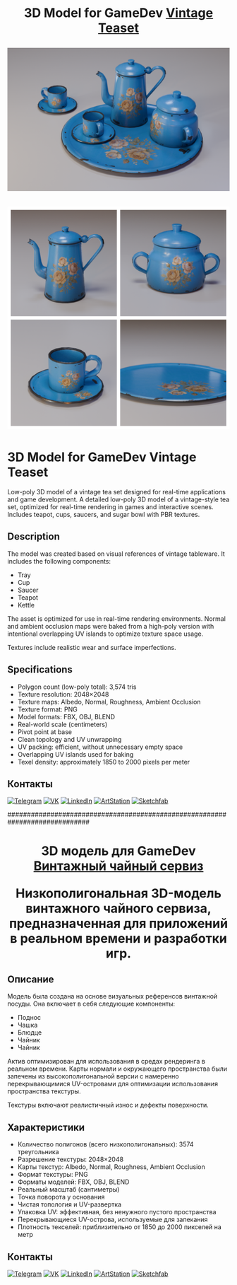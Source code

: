 
<h1 align="center"> 3D Model for GameDev <a href="https://skfb.ly/pwGZ8" target="_blank">Vintage Teaset</a> 


![Project Preview](https://github.com/RgAnna/vintage-teaset-3d/blob/main/vintage-teaset-3d.png)


![Project Preview](https://github.com/RgAnna/vintage-teaset-3d/blob/main/vintage-teaset-3d_01.png)

# 3D Model for GameDev Vintage Teaset

Low-poly 3D model of a vintage tea set designed for real-time applications and game development. A detailed low-poly 3D model of a vintage-style tea set, optimized for real-time rendering in games and interactive scenes. Includes teapot, cups, saucers, and sugar bowl with PBR textures.


## Description

The model was created based on visual references of vintage tableware. It includes the following components:

- Tray  
- Cup  
- Saucer  
- Teapot  
- Kettle  

The asset is optimized for use in real-time rendering environments. Normal and ambient occlusion maps were baked from a high-poly version with intentional overlapping UV islands to optimize texture space usage.  

Textures include realistic wear and surface imperfections.

## Specifications

- Polygon count (low-poly total): 3,574 tris  
- Texture resolution: 2048×2048  
- Texture maps: Albedo, Normal, Roughness, Ambient Occlusion  
- Texture format: PNG  
- Model formats: FBX, OBJ, BLEND  
- Real-world scale (centimeters)  
- Pivot point at base  
- Clean topology and UV unwrapping  
- UV packing: efficient, without unnecessary empty space  
- Overlapping UV islands used for baking  
- Texel density: approximately 1850 to 2000 pixels per meter


## Контакты

[![Telegram](https://img.shields.io/badge/-Telegram-2CA5E0?style=flat&logo=telegram&logoColor=white)](https://t.me/RgAnna_Art)
[![VK](https://img.shields.io/badge/-VK-4C75A3?style=flat&logo=vk&logoColor=white)](https://vk.com/rganna_art)
[![LinkedIn](https://img.shields.io/badge/-LinkedIn-0077B5?style=flat&logo=linkedin&logoColor=white)](https://www.linkedin.com/in/anna-rogova-487090370/)
[![ArtStation](https://img.shields.io/badge/-ArtStation-13AFF0?style=flat&logo=artstation&logoColor=white)](https://www.artstation.com/rganna)
[![Sketchfab](https://img.shields.io/badge/-Sketchfab-000000?style=flat&logo=sketchfab&logoColor=white)](https://sketchfab.com/RgAnna)


#############################################################################

<h1 align="center"> 3D модель для GameDev <a href="https://skfb.ly/pwGZ8" target="_blank">Винтажный чайный сервиз</a> 
 
Низкополигональная 3D-модель винтажного чайного сервиза, предназначенная для приложений в реальном времени и разработки игр.

## Описание

Модель была создана на основе визуальных референсов винтажной посуды. Она включает в себя следующие компоненты:

- Поднос
- Чашка
- Блюдце
- Чайник
- Чайник

Актив оптимизирован для использования в средах рендеринга в реальном времени. Карты нормали и окружающего пространства были запечены из высокополигональной версии с намеренно перекрывающимися UV-островами для оптимизации использования пространства текстуры.

Текстуры включают реалистичный износ и дефекты поверхности.

## Характеристики

- Количество полигонов (всего низкополигональных): 3574 треугольника
- Разрешение текстуры: 2048×2048
- Карты текстур: Albedo, Normal, Roughness, Ambient Occlusion
- Формат текстуры: PNG
- Форматы моделей: FBX, OBJ, BLEND
- Реальный масштаб (сантиметры)
- Точка поворота у основания
- Чистая топология и UV-развертка
- Упаковка UV: эффективная, без ненужного пустого пространства
- Перекрывающиеся UV-острова, используемые для запекания
- Плотность текселей: приблизительно от 1850 до 2000 пикселей на метр


## Контакты

[![Telegram](https://img.shields.io/badge/-Telegram-2CA5E0?style=flat&logo=telegram&logoColor=white)](https://t.me/RgAnna_Art)
[![VK](https://img.shields.io/badge/-VK-4C75A3?style=flat&logo=vk&logoColor=white)](https://vk.com/rganna_art)
[![LinkedIn](https://img.shields.io/badge/-LinkedIn-0077B5?style=flat&logo=linkedin&logoColor=white)](https://www.linkedin.com/in/anna-rogova-487090370/)
[![ArtStation](https://img.shields.io/badge/-ArtStation-13AFF0?style=flat&logo=artstation&logoColor=white)](https://www.artstation.com/rganna)
[![Sketchfab](https://img.shields.io/badge/-Sketchfab-000000?style=flat&logo=sketchfab&logoColor=white)](https://sketchfab.com/RgAnna)


